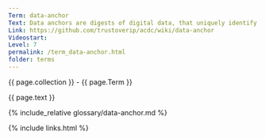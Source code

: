 ```yaml
---
Term: data-anchor
Text: Data anchors are digests of digital data, that uniquely identify this data
Link: https://github.com/trustoverip/acdc/wiki/data-anchor
Videostart: 
Level: 7
permalink: /term_data-anchor.html
folder: terms
---
```


{{ page.collection }} - {{ page.Term }}

   {{ page.text }}

{% include_relative glossary/data-anchor.md %}

 {% include links.html %} 
